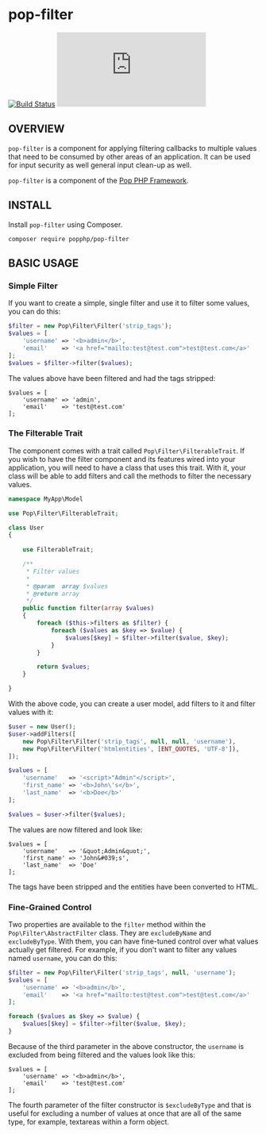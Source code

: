 pop-filter
==========

[![Build Status](https://travis-ci.org/popphp/pop-filter.svg?branch=master)](https://travis-ci.org/popphp/pop-filter)
[![Coverage Status](http://cc.popphp.org/coverage.php?comp=pop-filter)](http://cc.popphp.org/pop-filter/)

OVERVIEW
--------
`pop-filter` is a component for applying filtering callbacks to multiple values that need
to be consumed by other areas of an application. It can be used for input security as well
general input clean-up as well. 

`pop-filter` is a component of the [Pop PHP Framework](http://www.popphp.org/).

INSTALL
-------

Install `pop-filter` using Composer.

    composer require popphp/pop-filter

BASIC USAGE
-----------

### Simple Filter

If you want to create a simple, single filter and use it to filter some values, you can do this:

```php
$filter = new Pop\Filter\Filter('strip_tags');
$values = [
    'username' => '<b>admin</b>',
    'email'    => '<a href="mailto:test@test.com">test@test.com</a>'
];
$values = $filter->filter($values);
```

The values above have been filtered and had the tags stripped:

```text
$values = [
    'username' => 'admin',
    'email'    => 'test@test.com'
];
```

### The Filterable Trait

The component comes with a trait called `Pop\Filter\FilterableTrait`. If you wish to have
the filter component and its features wired into your application, you will need to have
a class that uses this trait. With it, your class will be able to add filters and call
the methods to filter the necessary values.

```php
namespace MyApp\Model

use Pop\Filter\FilterableTrait;

class User
{
    
    use FilterableTrait;

    /**
     * Filter values
     *
     * @param  array $values
     * @return array
     */
    public function filter(array $values)
    {
        foreach ($this->filters as $filter) {
            foreach ($values as $key => $value) {
                $values[$key] = $filter->filter($value, $key);
            }
        }

        return $values;
    }

} 
```

With the above code, you can create a user model, add filters to it
and filter values with it:

```php
$user = new User();
$user->addFilters([
    new Pop\Filter\Filter('strip_tags', null, null, 'username'),
    new Pop\Filter\Filter('htmlentities', [ENT_QUOTES, 'UTF-8']),
]);

$values = [
    'username'   => '<script>"Admin"</script>',
    'first_name' => '<b>John\'s</b>',
    'last_name'  => '<b>Doe</b>'
];

$values = $user->filter($values);
```

The values are now filtered and look like:

```text
$values = [
    'username'   => '&quot;Admin&quot;',
    'first_name' => 'John&#039;s',
    'last_name'  => 'Doe'
];
```

The tags have been stripped and the entities have been converted to HTML.

### Fine-Grained Control

Two properties are available to the `filter` method within the `Pop\Filter\AbstractFilter` class.
They are `excludeByName` and `excludeByType`. With them, you can have fine-tuned control over
what values actually get filtered. For example, if you don't want to filter any values named
`username`, you can do this:

```php
$filter = new Pop\Filter\Filter('strip_tags', null, 'username');
$values = [
    'username' => '<b>admin</b>',
    'email'    => '<a href="mailto:test@test.com">test@test.com</a>'
];

foreach ($values as $key => $value) {
    $values[$key] = $filter->filter($value, $key);
}
```

Because of the third parameter in the above constructor, the `username` is excluded from being
filtered and the values look like this:

```text
$values = [
    'username' => '<b>admin</b>',
    'email'    => 'test@test.com'
];
```

The fourth parameter of the filter constructor is `$excludeByType` and that is useful for
excluding a number of values at once that are all of the same type, for example, textareas
within a form object.